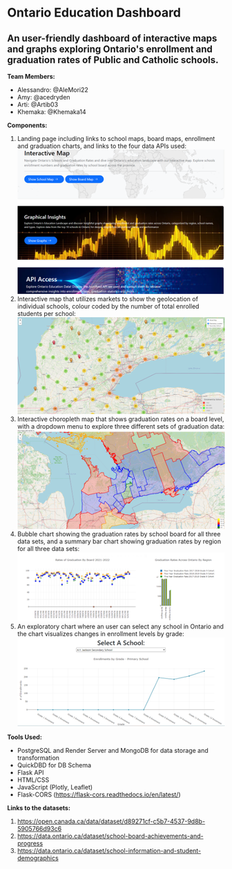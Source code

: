 # Ontario Education Dashboard
## An user-friendly dashboard of interactive maps and graphs exploring Ontario's enrollment and graduation rates of Public and Catholic schools. 

**Team Members:** 
- Alessandro: @AleMori22
- Amy: @acedryden 
- Arti: @Artib03
- Khemaka: @Khemaka14

**Components:** 
1. Landing page including links to school maps, board maps, enrollment and graduation charts, and links to the four data APIs used: ![index](https://github.com/acedryden/school_research_project/blob/main/Charts/images/dashboard.png)
2. Interactive map that utilizes markets to show the geolocation of individual schools, colour coded by the number of total enrolled students per school: ![school_map](https://github.com/acedryden/school_research_project/blob/main/Charts/images/school%20map.png)
3. Interactive choropleth map that shows graduation rates on a board level, with a dropdown menu to explore three different sets of graduation data: ![board_map](https://github.com/acedryden/school_research_project/blob/main/Charts/images/board%20map%20.png)
4. Bubble chart showing the graduation rates by school board for all three data sets, and a summary bar chart showing graduation rates by region for all three data sets: ![grad_charts](https://github.com/acedryden/school_research_project/blob/main/Charts/images/graduation%20charts%20.png)
5. An exploratory chart where an user can select any school in Ontario and the chart visualizes changes in enrollment levels by grade: ![enr_chart](https://github.com/acedryden/school_research_project/blob/main/Charts/images/enrollment%20charts.png)
  
**Tools Used:** 
- PostgreSQL and Render Server and MongoDB for data storage and transformation
- QuickDBD for DB Schema
- Flask API
- HTML/CSS
- JavaScript (Plotly, Leaflet)
- Flask-CORS (https://flask-cors.readthedocs.io/en/latest/)

**Links to the datasets:** 
1. https://open.canada.ca/data/dataset/d89271cf-c5b7-4537-9d8b-5905766d93c6
2. https://data.ontario.ca/dataset/school-board-achievements-and-progress
3. https://data.ontario.ca/dataset/school-information-and-student-demographics


